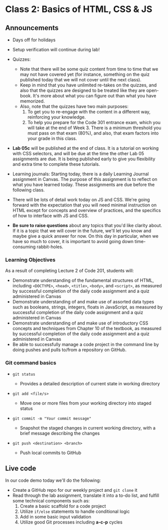 # Class 2: Basics of HTML, CSS & JS

## Announcements

* Days off for holidays
* Setup verification will continue during lab!
* Quizzes:
  * Note that there will be some quiz content from time to time that we may not have covered yet (for instance, something on the quiz published today that we will not cover until the next class).
  * Keep in mind that you have unlimited re-takes on the quizzes, and also that the quizzes are designed to be treated like they are open-book. It's more about what you can figure out than what you have memorized.
  * Also, note that the quizzes have two main purposes:
    1. To get you to re-engage with the content in a different way, reinforcing your knowledge.
    2. To help you prepare for the Code 301 entrance exam, which you will take at the end of Week 3. There is a minimum threshold you must pass on that exam (80%), and also, that exam factors into your grade in this class.

* **Lab 05c** will be published at the end of class. It is a tutorial on working with CSS selectors, and will be due at the time the other Lab 05 assignments are due. It is being published early to give you flexibility and extra time to complete these tutorials.

* Learning journals: Starting today, there is a daily Learning Journal assignment in Canvas. The purpose of this assignment is to reflect on what you have learned today. These assignments are due before the following class.

* There will be lots of detail work today on JS and CSS. We're going forward with the expectation that you will need minimal instruction on HTML except for concepts and overview of practices, and the specifics of how to interface with JS and CSS.

* **Be sure to raise questions** about any topics that you'd like clarity about. If it is a topic that we will cover in the future, we'll let you know and maybe give a quick answer for now. On this day in particular, when we have so much to cover, it is important to avoid going down time-consuming rabbit-holes.

### Learning Objectives

As a result of completing Lecture 2 of Code 201, students will:

* Demonstrate understanding of the fundamental structures of HTML, including `<DOCTYPE>`, `<head>`, `<title>`, `<body>`, and `<script>`, as measured by successful completion of the daily code assignment and a quiz administered in Canvas
* Demonstrate understanding of and make use of assorted data types such as booleans, strings, integers, floats in JavaScript, as measured by successful completion of the daily code assignment and a quiz administered in Canvas
* Demonstrate understanding of and make use of introductory CSS concepts and techniques from Chapter 10 of the textbook, as measured by successful completion of the daily code assignment and a quiz administered in Canvas
* Be able to successfully manage a code project in the command line by doing pushes and pulls to/from a repository on GitHub.

### Git command basics

* `git status`
  * Provides a detailed description of current state in working directory

* `git add <file/s>`
  * Move one or more files from your working directory into staged status

* `git commit -m "Your commit message"`
  * Snapshot the staged changes in current working directory, with a brief message describing the changes

* `git push <destination> <branch>`
  * Push local commits to GitHub

## Live code

In our code demo today we'll do the following:

* Create a GitHub repo for our weekly project and `git clone` it
* Read through the lab assignment, translate it into a to-do list, and fulfill some technical components such as:
  1. Create a basic scaffold for a code project
  2. Utilize `if/else` statements to handle conditional logic
  3. Add in some basic input validation
  4. Utilize good Git processes including **a-c-p** cycles
